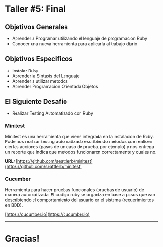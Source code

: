 # Taller #5: Final

## Objetivos Generales

* Aprender a Programar utilizando el lenguaje de programacion Ruby
* Conocer una nueva herramienta para aplicarla al trabajo diario

## Objetivos Especificos

* Instalar Ruby
* Aprender la Sintaxis del Lenguaje
* Aprender a utilizar metodos
* Aprender Programacion Orientada Objetos

## El Siguiente Desafio

* Realizar Testing Automatizado con Ruby


### Minitest

Minitest es una herramienta que viene integrada en la instalacion de Ruby. Podemos realizar testing automatizado escribiendo metodos que realicen ciertas acciones (pasos de un caso de prueba, por ejemplo) y nos entrega un reporte que indica que metodos funcionaron correctamente y cuales no.

**URL:**
[https://github.com/seattlerb/minitest](https://github.com/seattlerb/minitest)

### Cucumber

Herramienta para hacer pruebas funcionales (pruebas de usuario) de manera automatizada. El codigo ruby se organiza en base a pasos que van describiendo el comportamiento del usuario en el sistema (requerimientos en BDD).

[https://cucumber.io](https://cucumber.io)



---

# Gracias! 

